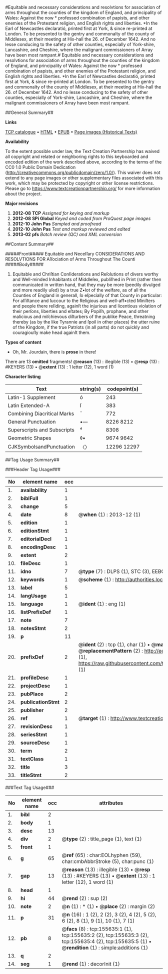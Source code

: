 #Equitable and necessary considerations and resolvtions for association of arms throughout the counties of the kingdom of England, and principality of Wales: Against the now * professed combination of papists, and other enemies of the Protestant religion, and English rights and liberties. *In the Earl of Newcastles declaratió, printed first at York, & since re-printed at London. To be presented to the gentry and commonalty of the county of Middlesex, at their meeting at Hix-hall the 26. of December 1642. And no lesse conducing to the safety of other counties, especially of York-shire, Lancashire, and Cheshire, where the malignant commissioners of Array have been most rampant.#
Equitable and necessary considerations and resolvtions for association of arms throughout the counties of the kingdom of England, and principality of Wales: Against the now * professed combination of papists, and other enemies of the Protestant religion, and English rights and liberties. *In the Earl of Newcastles declaratió, printed first at York, & since re-printed at London. To be presented to the gentry and commonalty of the county of Middlesex, at their meeting at Hix-hall the 26. of December 1642. And no lesse conducing to the safety of other counties, especially of York-shire, Lancashire, and Cheshire, where the malignant commissioners of Array have been most rampant.

##General Summary##

**Links**

[TCP catalogue](http://www.ota.ox.ac.uk/tcp/)  • 
[HTML](http://tei.it.ox.ac.uk/tcp/Texts-HTML/free/A84/A84057.html)  • 
[EPUB](http://tei.it.ox.ac.uk/tcp/Texts-EPUB/free/A84/A84057.epub) • 
[Page images (Historical Texts)](https://historicaltexts.jisc.ac.uk/eebo-99872262e)

**Availability**

To the extent possible under law, the Text Creation Partnership has waived all copyright and related or neighboring rights to this keyboarded and encoded edition of the work described above, according to the terms of the CC0 1.0 Public Domain Dedication (http://creativecommons.org/publicdomain/zero/1.0/). This waiver does not extend to any page images or other supplementary files associated with this work, which may be protected by copyright or other license restrictions. Please go to https://www.textcreationpartnership.org/ for more information about the project.

**Major revisions**

1. __2012-08__ __TCP__ *Assigned for keying and markup*
1. __2012-08__ __SPi Global__ *Keyed and coded from ProQuest page images*
1. __2012-10__ __John Pas__ *Sampled and proofread*
1. __2012-10__ __John Pas__ *Text and markup reviewed and edited*
1. __2013-02__ __pfs__ *Batch review (QC) and XML conversion*

##Content Summary##

#####Front#####
Equitable and Neceſſary CONSIDERATIONS AND RESOLVTIONS FOR Aſſociation of Arms Throughout The Counti
#####Body#####

1. Equitable and Chriſtian Conſiderations and Reſolutions of divers worthy and Well-minded Inhabitants of Middleſex, publiſhed in Print (rather then communicated in written hand, that they may be more ſpeedily divulged and more readily uſed) by a true Z•lot of the welfare, as of all the Counties of England in generall, ſo eſpecially of that County in particular: For aſſiſtance and ſuccour to the Religious and well-aff•cted Miniſters and people there reſiding, againſt the injurious and licentious violation of their perſons, liberties and eſtates; By Popiſh, prophane, and other malicious and miſchievous diſturbers of the publike Peace, threatning thereby (as by the like Tyrannie and ſpoil in other places) the utter ruine of the Kingdom, if the true Patriots (in all parts) do not quickly and couragiouſly make head againſt them.

**Types of content**

  * Oh, Mr. Jourdain, there is **prose** in there!

There are 13 **omitted** fragments! 
 @__reason__ (13) : illegible (13)  •  @__resp__ (13) : #KEYERS (13)  •  @__extent__ (13) : 1 letter (12), 1 word (1)

**Character listing**


|Text|string(s)|codepoint(s)|
|---|---|---|
|Latin-1 Supplement|ó|243|
|Latin Extended-A|ſ|383|
|Combining             Diacritical Marks|̄|772|
|General Punctuation|•—|8226 8212|
|Superscripts             and Subscripts|⁴|8308|
|Geometric Shapes|◊▪|9674 9642|
|CJKSymbolsandPunctuation|〈〉|12296 12297|

##Tag Usage Summary##

###Header Tag Usage###

|No|element name|occ|attributes|
|---|---|---|---|
|1.|__availability__|1||
|2.|__biblFull__|1||
|3.|__change__|5||
|4.|__date__|8| @__when__ (1) : 2013-12 (1)|
|5.|__edition__|1||
|6.|__editionStmt__|1||
|7.|__editorialDecl__|1||
|8.|__encodingDesc__|1||
|9.|__extent__|2||
|10.|__fileDesc__|1||
|11.|__idno__|7| @__type__ (7) : DLPS (1), STC (3), EEBO-CITATION (1), PROQUEST (1), VID (1)|
|12.|__keywords__|1| @__scheme__ (1) : http://authorities.loc.gov/ (1)|
|13.|__label__|5||
|14.|__langUsage__|1||
|15.|__language__|1| @__ident__ (1) : eng (1)|
|16.|__listPrefixDef__|1||
|17.|__note__|7||
|18.|__notesStmt__|2||
|19.|__p__|11||
|20.|__prefixDef__|2| @__ident__ (2) : tcp (1), char (1)  •  @__matchPattern__ (2) : ([0-9\-]+):([0-9IVX]+) (1), (.+) (1)  •  @__replacementPattern__ (2) : http://eebo.chadwyck.com/downloadtiff?vid=$1&page=$2 (1), https://raw.githubusercontent.com/textcreationpartnership/Texts/master/tcpchars.xml#$1 (1)|
|21.|__profileDesc__|1||
|22.|__projectDesc__|1||
|23.|__pubPlace__|2||
|24.|__publicationStmt__|2||
|25.|__publisher__|2||
|26.|__ref__|1| @__target__ (1) : http://www.textcreationpartnership.org/docs/. (1)|
|27.|__revisionDesc__|1||
|28.|__seriesStmt__|1||
|29.|__sourceDesc__|1||
|30.|__term__|2||
|31.|__textClass__|1||
|32.|__title__|3||
|33.|__titleStmt__|2||


###Text Tag Usage###

|No|element name|occ|attributes|
|---|---|---|---|
|1.|__bibl__|2||
|2.|__body__|1||
|3.|__desc__|13||
|4.|__div__|2| @__type__ (2) : title_page (1), text (1)|
|5.|__front__|1||
|6.|__g__|65| @__ref__ (65) : char:EOLhyphen (59), char:cmbAbbrStroke (5), char:punc (1)|
|7.|__gap__|13| @__reason__ (13) : illegible (13)  •  @__resp__ (13) : #KEYERS (13)  •  @__extent__ (13) : 1 letter (12), 1 word (1)|
|8.|__head__|1||
|9.|__hi__|44| @__rend__ (2) : sup (2)|
|10.|__note__|2| @__n__ (1) : * (1)  •  @__place__ (2) : margin (2)|
|11.|__p__|31| @__n__ (16) : 1 (2), 2 (2), 3 (2), 4 (2), 5 (2), 6 (2), 8 (1), 9 (1), 10 (1), 7 (1)|
|12.|__pb__|8| @__facs__ (8) : tcp:155635:1 (1), tcp:155635:2 (2), tcp:155635:3 (2), tcp:155635:4 (2), tcp:155635:5 (1)  •  @__rendition__ (1) : simple:additions (1)|
|13.|__q__|2||
|14.|__seg__|1| @__rend__ (1) : decorInit (1)|
